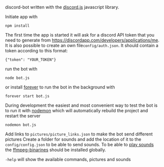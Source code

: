discord-bot written with the [discord.js](https://discord.js.org/#/) javascript library.

Initiate app with
```
npm install
```
The first time the app is started it will ask for a discord API token that you need to generate from https://discordapp.com/developers/applications/me. It is also possible to create an own file```config/auth.json```. It should contain a token according to this format:
```
{"token": "YOUR_TOKEN"}
```

run the bot with
```
node bot.js
``` 
or install [forever](https://www.npmjs.com/package/forever) to run the bot in the background with
```
forever start bot.js
``` 
During development the easiest and most convenient way to test the bot is to run it with [nodemon](https://www.npmjs.com/package/nodemon) which will automatically rebuild the project and restart the server
```
nodemon bot.js
```
Add links to ```pictures/picture_links.json``` to make the bot send different pictures
Create a folder for sounds and add the location of it to the ```config/config.json``` to be able to send sounds.
To be able to [play sounds](https://discord.js.org/#/docs/main/stable/topics/voice) the [ffmpeg-binarines](https://www.npmjs.com/package/ffmpeg-binaries) should be installed globally.

```-help``` will show the available commands, pictures and sounds


